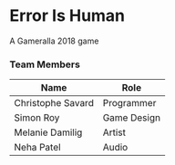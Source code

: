 # Error Is Human
A Gameralla 2018 game

### Team Members
Name              | Role
----------------- | -----------
Christophe Savard | Programmer
Simon Roy         | Game Design
Melanie Damilig   | Artist
Neha Patel        | Audio
